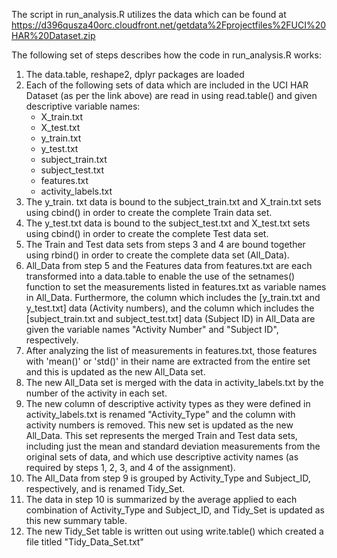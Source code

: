 The script in run_analysis.R utilizes the data which can be found at
https://d396qusza40orc.cloudfront.net/getdata%2Fprojectfiles%2FUCI%20HAR%20Dataset.zip

The following set of steps describes how the code in run_analysis.R works:
1. The data.table, reshape2, dplyr packages are loaded
2. Each of the following sets of data which are included in the UCI HAR Dataset (as per the link above) are read in using read.table() and given descriptive variable names:
	* X_train.txt
	* X_test.txt
	* y_train.txt
	* y_test.txt
	* subject_train.txt
	* subject_test.txt
	* features.txt
	* activity_labels.txt
3. The y_train. txt data is bound to the subject_train.txt and X_train.txt sets using cbind() in order to create the 
complete Train data set.
4. The y_test.txt data is bound to the subject_test.txt and X_test.txt sets using cbind() in order to create the
complete Test data set.
5. The Train and Test data sets from steps 3 and 4 are bound together using rbind() in order to create the complete
data set (All_Data).
6. All_Data from step 5 and the Features data from features.txt are each transformed into a data.table to enable the use of the setnames() function to set the measurements listed in features.txt as variable names in All_Data. Furthermore, the column which includes the [y_train.txt and y_test.txt] data (Activity numbers), and the column which includes the [subject_train.txt and subject_test.txt] data (Subject ID) in All_Data are given the variable names "Activity Number" and "Subject ID", respectively.
7. After analyzing the list of measurements in features.txt, those features with 'mean()' or 'std()' in their name
are extracted from the entire set and this is updated as the new All_Data set.
8. The new All_Data set is merged with the data in activity_labels.txt by the number of the activity in each set.
9. The new column of descriptive activity types as they were defined in activity_labels.txt is renamed 
"Activity_Type" and the column with activity numbers is removed. This new set is updated as the new All_Data.
This set represents the merged Train and Test data sets, including just the mean and standard deviation 
measurements from the original sets of data, and which use descriptive activity names (as required by steps 1,
2, 3, and 4 of the assignment).
10. The All_Data from step 9 is grouped by Activity_Type and Subject_ID, respectively, and is renamed Tidy_Set.
11. The data in step 10 is summarized by the average applied to each combination of Activity_Type and Subject_ID, and Tidy_Set is updated as this new summary table.
12. The new Tidy_Set table is written out using write.table() which created a file titled "Tidy_Data_Set.txt"